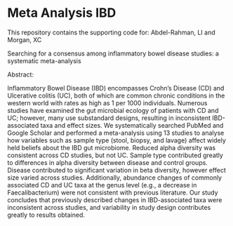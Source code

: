 # Meta Analysis IBD

This repository contains the supporting code for:
Abdel-Rahman, LI and Morgan, XC

Searching for a consensus among inflammatory bowel disease studies: a systematic meta-analysis


Abstract:

Inflammatory Bowel Disease (IBD) encompasses Crohn’s Disease (CD) and Ulcerative colitis (UC), both of which are common chronic conditions in the western world with rates as high as 1 per 1000 individuals. Numerous studies have examined the gut microbial ecology of patients with CD and UC; however, many use substandard designs, resulting in inconsistent IBD-associated taxa and effect sizes. We systematically searched PubMed and Google Scholar and performed a meta-analysis using 13 studies to analyse how variables such as sample type (stool, biopsy, and lavage) affect widely held beliefs about the IBD gut microbiome. Reduced alpha diversity was consistent across CD studies, but not UC. Sample type contributed greatly to differences in alpha diversity between disease and control groups. Disease contributed to significant variation in beta diversity, however effect size varied across studies. Additionally, abundance changes of commonly associated CD and UC taxa at the genus level (e.g., a decrease in Faecalibacterium) were not consistent with previous literature. Our study concludes that previously described changes in IBD-associated taxa were inconsistent across studies, and variability in study design contributes greatly to results obtained. 
